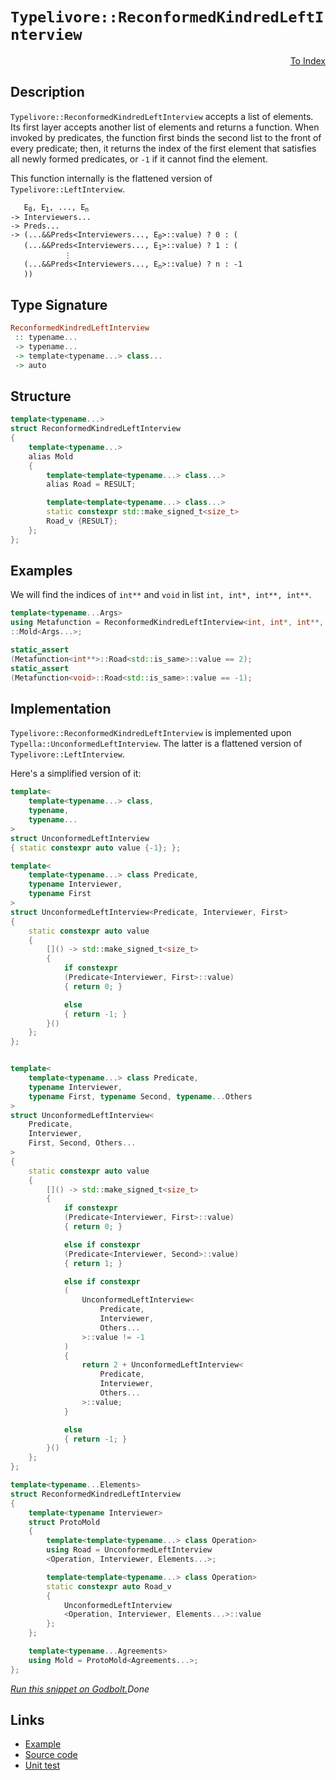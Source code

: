 <!-- Copyright 2024 Feng Mofan
SPDX-License-Identifier: Apache-2.0 -->

# `Typelivore::ReconformedKindredLeftInterview`

<p style='text-align: right;'><a href="../../../facilities/metafunctions.md#typelivore-reconformed-kindred-left-interview">To Index</a></p>

## Description

`Typelivore::ReconformedKindredLeftInterview` accepts a list of elements.
Its first layer accepts another list of elements and returns a function.
When invoked by predicates, the function first binds the second list to the front of every predicate;
then, it returns the index of the first element that satisfies all newly formed predicates, or `-1` if it cannot find the element.

This function internally is the flattened version of `Typelivore::LeftInterview`.

<pre><code>   E<sub>0</sub>, E<sub>1</sub>, ..., E<sub>n</sub>
-> Interviewers...
-> Preds...
-> (...&&Preds&lt;Interviewers..., E<sub>0</sub>&gt;::value) ? 0 : (
   (...&&Preds&lt;Interviewers..., E<sub>1</sub>&gt;::value) ? 1 : (
            &vellip;
   (...&&Preds&lt;Interviewers..., E<sub>n</sub>&gt;::value) ? n : -1
   ))</code></pre>

## Type Signature

```Haskell
ReconformedKindredLeftInterview
 :: typename...
 -> typename...
 -> template<typename...> class...
 -> auto
```

## Structure

```C++
template<typename...>
struct ReconformedKindredLeftInterview
{
    template<typename...>
    alias Mold
    {
        template<template<typename...> class...>
        alias Road = RESULT;

        template<template<typename...> class...>
        static constexpr std::make_signed_t<size_t>
        Road_v {RESULT};
    };  
};
```

## Examples

We will find the indices of `int**` and `void` in list `int, int*, int**, int**`.

```C++
template<typename...Args>
using Metafunction = ReconformedKindredLeftInterview<int, int*, int**, int**>
::Mold<Args...>;

static_assert
(Metafunction<int**>::Road<std::is_same>::value == 2);
static_assert
(Metafunction<void>::Road<std::is_same>::value == -1);
```

## Implementation

`Typelivore::ReconformedKindredLeftInterview` is implemented upon `Typella::UnconformedLeftInterview`.
The latter is a flattened version of `Typelivore::LeftInterview`.

Here's a simplified version of it:

```C++
template<
    template<typename...> class,
    typename,
    typename...
>
struct UnconformedLeftInterview
{ static constexpr auto value {-1}; };

template<
    template<typename...> class Predicate,
    typename Interviewer,
    typename First
>
struct UnconformedLeftInterview<Predicate, Interviewer, First>
{
    static constexpr auto value 
    {
        []() -> std::make_signed_t<size_t>
        {
            if constexpr 
            (Predicate<Interviewer, First>::value)
            { return 0; }

            else
            { return -1; }
        }()
    };
};


template<
    template<typename...> class Predicate,
    typename Interviewer,
    typename First, typename Second, typename...Others
>
struct UnconformedLeftInterview<
    Predicate,
    Interviewer,
    First, Second, Others...
>
{
    static constexpr auto value 
    {
        []() -> std::make_signed_t<size_t>
        {
            if constexpr 
            (Predicate<Interviewer, First>::value)
            { return 0; }

            else if constexpr 
            (Predicate<Interviewer, Second>::value)
            { return 1; }

            else if constexpr
            (
                UnconformedLeftInterview<
                    Predicate, 
                    Interviewer, 
                    Others...
                >::value != -1
            )
            { 
                return 2 + UnconformedLeftInterview<
                    Predicate, 
                    Interviewer, 
                    Others...
                >::value; 
            }

            else
            { return -1; }
        }()
    };
};

template<typename...Elements>
struct ReconformedKindredLeftInterview
{
    template<typename Interviewer>
    struct ProtoMold 
    {
        template<template<typename...> class Operation>
        using Road = UnconformedLeftInterview
        <Operation, Interviewer, Elements...>;

        template<template<typename...> class Operation>
        static constexpr auto Road_v 
        {
            UnconformedLeftInterview
            <Operation, Interviewer, Elements...>::value
        };
    };

    template<typename...Agreements>
    using Mold = ProtoMold<Agreements...>;
};
```

[*Run this snippet on Godbolt.*](https://godbolt.org/#z:OYLghAFBqd5QCxAYwPYBMCmBRdBLAF1QCcAaPECAMzwBtMA7AQwFtMQByARg9KtQYEAysib0QXACx8BBAKoBnTAAUAHpwAMvAFYTStJg1DIApACYAQuYukl9ZATwDKjdAGFUtAK4sGIAKz%2BpK4AMngMmAByPgBGmMQSZlykAA6oCoRODB7evgFBaRmOAmER0SxxCVxJtpj2xQxCBEzEBDk%2BfoG19VlNLQSlUbHxickKza3teV3j/YPllaMAlLaoXsTI7BwA9ABU%2BweHR8e72yYaAIJ7BwDUACKYKa6MyHiYCjeHZ5fXJ39H3wu5yBZgAzOFkN4sDcTKC3AQAJ5PAD6BGITEIClh2GB5nBDEhXmhsLcyHG6CwVGxuJ%2B/zpAOBv12NwAkiwUvQ2IImA1PgdAUz6f9AcCCJh2QYxSTgTdZTcxRKeZgSYinsw2AA6LXYm6QpgKBSkGVy1WMViYI2XOXypFmzXay7Uy7jYheBw3OQEgT8YhsdAhTBUAgswTxABubwA7riAOwWG6zRzIXUCcaYVQpYgJgjoEAgFhMADWmGRGWAEXQqJJGQAXiWCDqw2IvJgYXGALRcEwxu6w%2BPd3ugqyOy4KjlK6VWk3i8dSuGm9WYLUanV6g03ZTETD4URiy0Xa0L82s0PECOYSPxfeH22Lm4AMTwxHGuNBOOdaLdBA9XoYPr9AZBiGYpnlGJKbtueC7haJ4geel5kA%2BT4vm%2BsbDgecqJlBKYMGmGZZkwXhEDcTbeK2xqyt26HWtaJj%2BFY/h3BASw3O2OrknmBbFqWeDltuVZwrW9ZOhhNFttRYk0XgVA4XhmYwlOklyhAEE7hOcLAeGUZXkhz4Nm%2BeakS2SwUUp4k3FuBDrAwNwaH2ba9iOolmXUSimUpVEWZgVnEDZnb2QO7lygOzGmYFQ6xoO6GijOkrKnCpljnFKq3uay6rgY66qVBSrXiaqVsLBWkXleiUFa2j56aQNpqseQiYGgDDoNVR72hqADyBAIPEWKOqhH6uu6nqNf%2B26AcGp7wZOznZdBeWyppoElWQpmVeM1X1Y1zU3J13XPulfXvkCcamVhyaNXJBFEagJHNuRiniUFlH0XRTEsWxb7Zrm%2BZFiWZYVgJbhCQJR0eSdD1KdJslivhCnOUpKlbmpc5uIt8E6Wt%2BnYIZd0mRDkmeZZ1m2QFPY0vDkmua2UMXTD8lPTRiOQdBJJo9piGbQI6DYjjZF4xTYmE95xNdkODnk2ZcpUzcNOpnTxAM9aECK5Jw3eiQAGBhNcFgQl%2BOS9as25XDBtmWzy3VSrku7T1B0C2ZPMgEZrZgGAsJ3KxXb6zR/Om55Vs0UTvk3GYMKWD%2BI0a2NWvm9Gev26bRt7ibpuSbHOkB0pNv7Q6CcEwZTt3QF3u0WTTmm1TAdCz5fmi/2Zf2yFvvBWTEWOq30WjrF6nwuVy7YJyjAEFi/UXC6X43AASg16u%2BtuADS4ToEj42x2hiXdyjrWtunCuj9a4/upuqBEAAsp46Ap5R4P20lPd31vffap9a4fO1Tzog0IlKV4GRGFPqAmCX3dhHWemsgKTTAt7Ek794g8iyNVXe1UB7iiHgodKqE25Am9g/eK8JN54O3hg7AupMpvw/vAgQ39JJnWhumeShFiKT0AZWMMV8aJUQDmrP8Ud/Qx0gReKucJYGfwQUVJaCFkGD0EOg5%2B2NC5kQZuFCS18ooS2nIqR%2BtU2oXGAFuVBMjqGyl/uEYANxz60GAaCD2x8z4XxJLo/RXJh7EL7JFNxTlBRCgFIcG42BVCsA5K2L4jIhQMk8b40%2B3kmBUC8IILIfJ9iAlwSlbRS4tQXGIMAEeR0TH/yic0WJBJeQgOnpHOe6BF5NRXvwnWgi4ThAINVRpuxmmCH2G0gg%2BwRJ5gsdzOEmTsmuKwaE24AAVd434QkfngcgZE%2BolCtGBBAApMS4kOCyCSFpuxHbMKAdWHMeY8AKFLOaR2zsYTWJAWYEyWCzrzINPEBslwVnRKKRsqhcIwyoDwP0%2BRez%2BlA0OSAY5py2DnLupcwcHtOy3IsBwFYtBOD%2BF4H4DgWhSCoE4G4aw1gExrA2ORMEPBSAEE0AilYhYAiSA1BoAAHGYMwABOJlXB/D0rpVwGMMZpBIo4JIXgLAJAaA0KQNFGKsUcF4AoEAoqyXooRaQOAsAYCIBAGsAgKQiLkEoGgdkdB4iRHNJwVQdKABs7YzWSBuMAZAyYpAajMLwSCRBiC/L0PwQQIgxDsCkDIQQigVDqAVaQXQyRIzohSJwHgiLkWovJZizg7UiJau/KgGSpqLVWptXam4DrQ4QA8Pq%2BgWY8RcCWLweVWgVgQCQHqlIBqyAUAgPWxtIBgBSDMHwOgIEZUQBiAmmI4QWgImjbwIdzBiAInajEbQDV5Ukr1c49qDBaCjpDVgGIXhgBuDELQGV3BeBYALEYcQG6nzzrwGGd4Cb0wNSIlsEljS6gJtoHgGI6Ip0eCwAmtEeAhWHtINe4gMR0iYAeCe4Ab6jDkpWFQAw2SABqUZYFopJZ64QohxB%2Bow4GtQCaw36EMMYXFlh9DvplZAFYqAUgNAPe2ck7tTCWGsGYCVwG3VYEo8xbol7nAQFcFMPwyRQjhCGBUEYyRCiZAEEJvQ0mGjzGGFUXjHzGgTDaJ4Doeg7B8fU3MMTCxJO2A03JsYGmlMSaqCsBQBLNgSFjRwFFYqE2SpuJmy11rbX2ppQW3AhASBh1BOWytsGVjdSASMHjVLJCgg1Ey0EPKNCSDMJIM1Ir/BmqZfoTgArSBCuCxqM1XAzV0qZZys1/hJBsoS2alzIbJXStlaS2DSrVW1vVSm7VzbW0lqNWwTgLQWBhhjO2JgpDiN5qZRqLgtLnX4Fde65IGHvXYekLhpQ%2BGQ26C7RGpgUbD2Oec%2BK3gkrk2aqIjcdN7nzWeYm//Lg03ZsaBuIW1Axb4hBZuaFhVNa63vYbSWnVLaAdtr1EYR7XBRU0FoL2ygA6Q0TpHWO0gSOp0zrnQ4FHS6h4rrXQmzd27d20H3Sj49xGz0YvwFuDZ16D0YrvcgB9KPn18oxW%2Bj9I7v1bAxX%2BgDJLgOgaUBBinpjWvwaYEhlDaoUcraw769bsg8PBoxTtojMHmNWDIxz7j1HaNZHo4x6xmvWPsfiJxm9VHVMNBcE1MzwQmqWcWFJ9IMnshabyC7ooWQnfGd02pvokwPfCet70CzhnlM6dM8HqPBmyiR/LasdY9nE98uO65zgN2s3WvB2Yx7M3aWvf866oLIWWu/fC5gSLCQeN8rywV6byWYz%2BCZdy0EKW0vVfqxKzgTW5WteVWqjVqbge9cNcajgQ3s0sAUGGZMYZ89xXGPNgLnGPWyFWwr/18hNsq50CAUEpA9sHZjTlpz8aGtJq62mjN0/Z/z8X0qcYr2i2A8%2B3iUEFby/VqVf9j7TbdVQcS0nZkAUgUhkQF8mVkQl8CBkRVArVu1Ycep4dB1h0p0Uc0dp1Z151sd3tl1V110qdMAt0d090D0SVydT0ecj0L1acb0Q1GdmdANWdX131P0ERudf03V%2BdeBBcwMRdT0xdfs%2BAEMFBkMLxUNZcN95cJBFcA1d8CMD91cSMWNtcKN4A9c6NOBtgOITdLA2NTsONflLceN/cbcBM7cY8RNHcI8rN5NXcGh7cFMfdbDndQ8BBA9NNcgQ8zCw849xM3DZgg9vDY9WhfdrMk9CUHMz909L8OB3M7858SJH8xRn8IBi9Asy0v8q0KVSAIssAa9HN68QBmUNRQRQRAhksocNByiYxStu9Tte9bBmscilhKUQBJB/B4suUYwRU6VJBWUuAGUzA6s%2BVQQL8e8pVv9ci%2BUnUGjE0pjWiVhgMMhnBJAgA)$Done$

## Links

- [Example](../../../code/facilities/metafunctions/typelivore/reconformed_kindred_left_interview/implementation.hpp)
- [Source code](../../../../conceptrodon/typelivore/reconformed_kindred_left_interview.hpp)
- [Unit test](../../../../tests/unit/metafunctions/typelivore/reconformed_kindred_left_interview.test.hpp)

